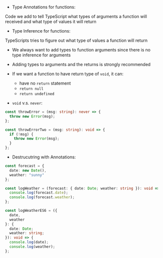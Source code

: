 - Type Annotations for functions:

Code we add to tell TypeScript what types of arguments a function will received and what type of values it will return

- Type Inference for functions:

TypeScripts tries to figure out what type of values a function will return

- We always want to add types to function arguments since there is no type inference for arguments

- Adding types to arguments and the returns is strongly recommended

- If we want a function to have return type of `void`, it can:

  - have no `return` statement
  - `return null`
  - `return undefined`

- `void` v.s. `never`:

```ts
const throwError = (msg: string): never => {
  throw new Error(msg);
};

const throwErrorTwo = (msg: string): void => {
  if (!msg) {
    throw new Error(msg);
  }
};
```

- Destrucutring with Annotations:

```ts
const forecast = {
  date: new Date(),
  weather: "sunny"
};

const logWeather = (forecast: { date: Date; weather: string }): void => {
  console.log(forecast.date);
  console.log(forecast.weather);
};

const logWeatherES6 = ({
  date,
  weather
}: {
  date: Date;
  weather: string;
}): void => {
  console.log(date);
  console.log(weather);
};
```
